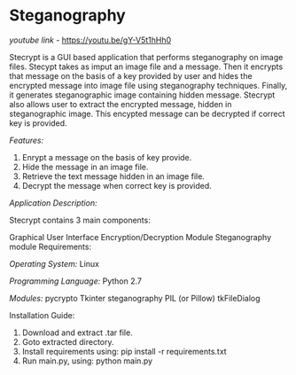 # Steganography

*youtube link* - https://youtu.be/gY-V5t1hHh0

Stecrypt is a GUI based application that performs steganography on image files. Stecypt takes as imput an image file and a message. Then it encrypts that message on the basis of a key provided by user and hides the encrypted message into image file using steganography techniques. Finally, it generates steganographic image containing hidden message.
Stecrypt also allows user to extract the encrypted message, hidden in steganographic image. This encypted message can be decrypted if correct key is provided.

*Features:*

1. Enrypt a message on the basis of key provide.
2. Hide the message in an image file.
3. Retrieve the text message hidden in an image file.
4. Decrypt the message when correct key is provided.

*Application Description:*

Stecrypt contains 3 main components:

Graphical User Interface
Encryption/Decryption Module
Steganography module
Requirements:

*Operating System:*
Linux

*Programming Language:*
Python 2.7

*Modules:*
pycrypto
Tkinter
steganography
PIL (or Pillow)
tkFileDialog


Installation Guide:

1. Download and extract .tar file.
2. Goto extracted directory.
3. Install requirements using:
pip install -r requirements.txt
4. Run main.py, using:
python main.py
